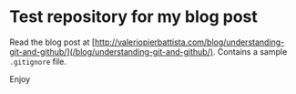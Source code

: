 # Test repository for my blog post

Read the blog post at [http://valeriopierbattista.com/blog/understanding-git-and-github/](/blog/understanding-git-and-github/).
Contains a sample `.gitignore` file.

Enjoy
